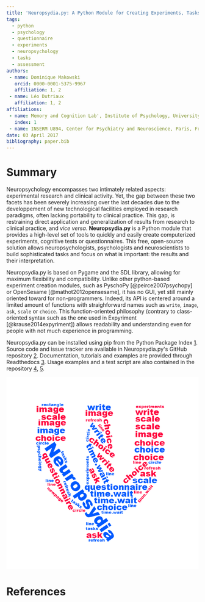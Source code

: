 ```yaml
---
title: 'Neuropsydia.py: A Python Module for Creating Experiments, Tasks and Questionnaires'
tags:
  - python
  - psychology
  - questionnaire
  - experiments
  - neuropsychology
  - tasks
  - assessment
authors:
 - name: Dominique Makowski
   orcid: 0000-0001-5375-9967
   affiliation: 1, 2
 - name: Léo Dutriaux
   affiliation: 1, 2
affiliations:
 - name: Memory and Cognition Lab', Institute of Psychology, University of Sorbonne Paris Cité, France
   index: 1
 - name: INSERM U894, Center for Psychiatry and Neuroscience, Paris, France
date: 03 April 2017
bibliography: paper.bib
---
```


# Summary

Neuropsychology encompasses two intimately related aspects: experimental research and clinical activity. Yet, the gap between these two facets has been severely increasing over the last decades due to the developpement of new technological facilities employed in research paradigms, often lacking portability to clinical practice. This gap, is restraining direct application and generalization of results from research to clinical practice, and *vice versa*. **Neuropsydia.py** is a Python module that provides a high-level set of tools to quickly and easily create computerized experiments, cognitive tests or questionnaires. This free, open-source solution allows neuropsychologists, psychologists and neuroscientists to build sophisticated tasks and focus on what is important: the results and their interpretation.

Neuropsydia.py is based on Pygame and the SDL library, allowing for maximum flexibility and compatibility. Unlike other python-based experiment creation modules, such as PyschoPy [@peirce2007psychopy] or OpenSesame [@mathot2012opensesame], it has no GUI, yet still mainly oriented toward for non-programmers. Indeed, its API is centered around a limited amount of functions with straighforward names such as `write`, `image`, `ask`, `scale` or `choice`. This function-oriented philosophy (contrary to class-oriented syntax such as the one used in Expyriment [@krause2014expyriment]) allows readability and understanding even for people with not much experience in programming.

Neuropsydia.py can be installed using pip from the Python Package Index [1](https://pypi.python.org/pypi/neuropsydia). Source code and issue tracker are available in Neuropsydia.py's GitHub repository [2](https://github.com/neuropsychology/Neuropsydia.py). Documentation, tutorials and examples are provided through Readthedocs [3](http://neuropsydia.readthedocs.io/en/latest/). Usage examples and a test script are also contained in the repository [4](https://github.com/neuropsychology/Neuropsydia.py/tree/master/examples), [5](https://github.com/neuropsychology/Neuropsydia.py/tree/master/tests).


![](wordcloud.png)


# References


